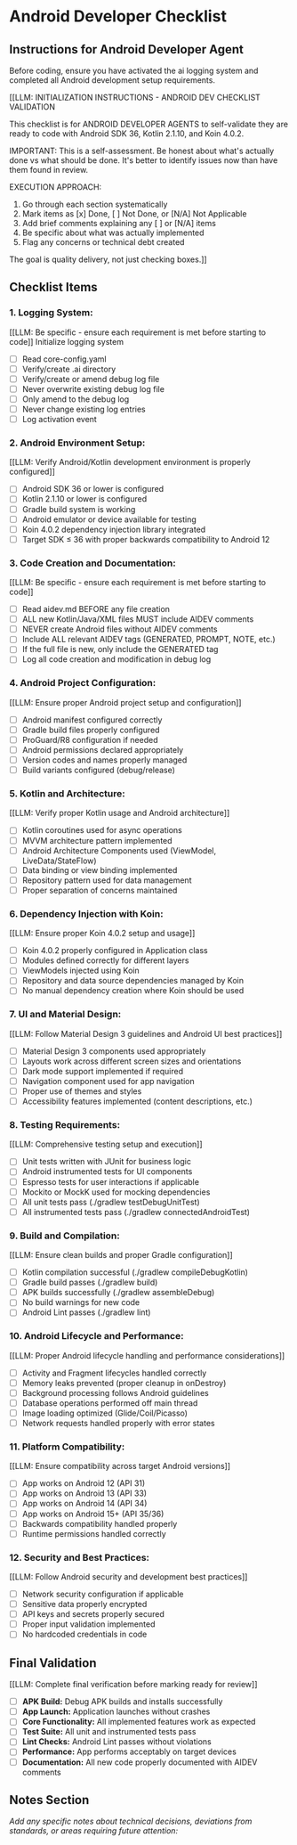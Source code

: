 # Android Developer Checklist

## Instructions for Android Developer Agent

Before coding, ensure you have activated the ai logging system and completed all Android development setup requirements.

[[LLM: INITIALIZATION INSTRUCTIONS - ANDROID DEV CHECKLIST VALIDATION

This checklist is for ANDROID DEVELOPER AGENTS to self-validate they are ready to code with Android SDK 36, Kotlin 2.1.10, and Koin 4.0.2.

IMPORTANT: This is a self-assessment. Be honest about what's actually done vs what should be done. It's better to identify issues now than have them found in review.

EXECUTION APPROACH:

1. Go through each section systematically
2. Mark items as [x] Done, [ ] Not Done, or [N/A] Not Applicable
3. Add brief comments explaining any [ ] or [N/A] items
4. Be specific about what was actually implemented
5. Flag any concerns or technical debt created

The goal is quality delivery, not just checking boxes.]]

## Checklist Items

### 1. **Logging System:**

[[LLM: Be specific - ensure each requirement is met before starting to code]]
Initialize logging system
   - [ ] Read core-config.yaml
   - [ ] Verify/create .ai directory
   - [ ] Verify/create or amend debug log file
   - [ ] Never overwrite existing debug log file
   - [ ] Only amend to the debug log
   - [ ] Never change existing log entries
   - [ ] Log activation event

### 2. **Android Environment Setup:**

[[LLM: Verify Android/Kotlin development environment is properly configured]]
   - [ ] Android SDK 36 or lower is configured
   - [ ] Kotlin 2.1.10 or lower is configured
   - [ ] Gradle build system is working
   - [ ] Android emulator or device available for testing
   - [ ] Koin 4.0.2 dependency injection library integrated
   - [ ] Target SDK ≤ 36 with proper backwards compatibility to Android 12

### 3. **Code Creation and Documentation:**

[[LLM: Be specific - ensure each requirement is met before starting to code]]
   - [ ] Read aidev.md BEFORE any file creation
   - [ ] ALL new Kotlin/Java/XML files MUST include AIDEV comments
   - [ ] NEVER create Android files without AIDEV comments
   - [ ] Include ALL relevant AIDEV tags (GENERATED, PROMPT, NOTE, etc.)
   - [ ] If the full file is new, only include the GENERATED tag
   - [ ] Log all code creation and modification in debug log

### 4. **Android Project Configuration:**

[[LLM: Ensure proper Android project setup and configuration]]
   - [ ] Android manifest configured correctly
   - [ ] Gradle build files properly configured
   - [ ] ProGuard/R8 configuration if needed
   - [ ] Android permissions declared appropriately
   - [ ] Version codes and names properly managed
   - [ ] Build variants configured (debug/release)

### 5. **Kotlin and Architecture:**

[[LLM: Verify proper Kotlin usage and Android architecture]]
   - [ ] Kotlin coroutines used for async operations
   - [ ] MVVM architecture pattern implemented
   - [ ] Android Architecture Components used (ViewModel, LiveData/StateFlow)
   - [ ] Data binding or view binding implemented
   - [ ] Repository pattern used for data management
   - [ ] Proper separation of concerns maintained

### 6. **Dependency Injection with Koin:**

[[LLM: Ensure proper Koin 4.0.2 setup and usage]]
   - [ ] Koin 4.0.2 properly configured in Application class
   - [ ] Modules defined correctly for different layers
   - [ ] ViewModels injected using Koin
   - [ ] Repository and data source dependencies managed by Koin
   - [ ] No manual dependency creation where Koin should be used

### 7. **UI and Material Design:**

[[LLM: Follow Material Design 3 guidelines and Android UI best practices]]
   - [ ] Material Design 3 components used appropriately
   - [ ] Layouts work across different screen sizes and orientations
   - [ ] Dark mode support implemented if required
   - [ ] Navigation component used for app navigation
   - [ ] Proper use of themes and styles
   - [ ] Accessibility features implemented (content descriptions, etc.)

### 8. **Testing Requirements:**

[[LLM: Comprehensive testing setup and execution]]
   - [ ] Unit tests written with JUnit for business logic
   - [ ] Android instrumented tests for UI components
   - [ ] Espresso tests for user interactions if applicable
   - [ ] Mockito or MockK used for mocking dependencies
   - [ ] All unit tests pass (./gradlew testDebugUnitTest)
   - [ ] All instrumented tests pass (./gradlew connectedAndroidTest)

### 9. **Build and Compilation:**

[[LLM: Ensure clean builds and proper Gradle configuration]]
   - [ ] Kotlin compilation successful (./gradlew compileDebugKotlin)
   - [ ] Gradle build passes (./gradlew build)
   - [ ] APK builds successfully (./gradlew assembleDebug)
   - [ ] No build warnings for new code
   - [ ] Android Lint passes (./gradlew lint)

### 10. **Android Lifecycle and Performance:**

[[LLM: Proper Android lifecycle handling and performance considerations]]
   - [ ] Activity and Fragment lifecycles handled correctly
   - [ ] Memory leaks prevented (proper cleanup in onDestroy)
   - [ ] Background processing follows Android guidelines
   - [ ] Database operations performed off main thread
   - [ ] Image loading optimized (Glide/Coil/Picasso)
   - [ ] Network requests handled properly with error states

### 11. **Platform Compatibility:**

[[LLM: Ensure compatibility across target Android versions]]
   - [ ] App works on Android 12 (API 31)
   - [ ] App works on Android 13 (API 33)
   - [ ] App works on Android 14 (API 34)
   - [ ] App works on Android 15+ (API 35/36)
   - [ ] Backwards compatibility handled properly
   - [ ] Runtime permissions handled correctly

### 12. **Security and Best Practices:**

[[LLM: Follow Android security and development best practices]]
   - [ ] Network security configuration if applicable
   - [ ] Sensitive data properly encrypted
   - [ ] API keys and secrets properly secured
   - [ ] Proper input validation implemented
   - [ ] No hardcoded credentials in code

## Final Validation

[[LLM: Complete final verification before marking ready for review]]

- [ ] **APK Build:** Debug APK builds and installs successfully
- [ ] **App Launch:** Application launches without crashes
- [ ] **Core Functionality:** All implemented features work as expected
- [ ] **Test Suite:** All unit and instrumented tests pass
- [ ] **Lint Checks:** Android Lint passes without violations
- [ ] **Performance:** App performs acceptably on target devices
- [ ] **Documentation:** All new code properly documented with AIDEV comments

## Notes Section

_Add any specific notes about technical decisions, deviations from standards, or areas requiring future attention:_

